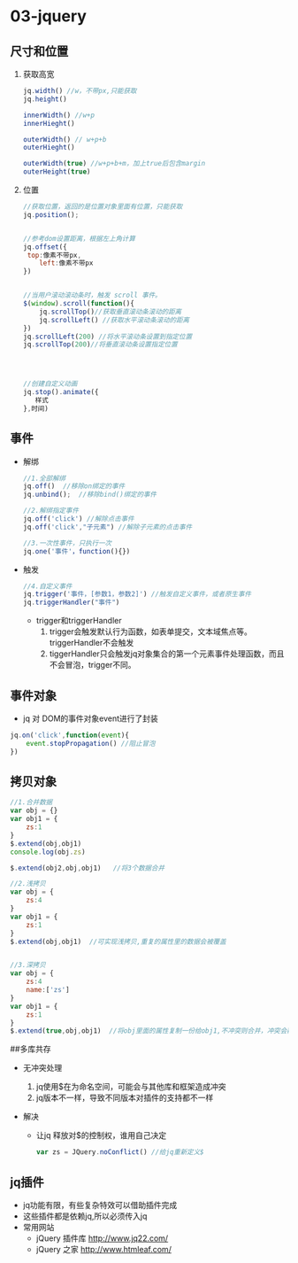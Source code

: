 # 03-jquery

## 尺寸和位置

1. 获取高宽

   ```js
   jq.width() //w，不带px,只能获取
   jq.height()
   
   innerWidth() //w+p
   innerHieght() 
   
   outerWidth() // w+p+b
   outerHieght()
   
   outerWidth(true) //w+p+b+m，加上true后包含margin
   outerHeight(true) 
   
   ```

2. 位置

   ```js
   //获取位置，返回的是位置对象里面有位置，只能获取
   jq.position(); 
   
   
   //参考dom设置距离，根据左上角计算
   jq.offset({
   	top:像素不带px,
       left:像素不带px
   }) 
   
   
   //当用户滚动滚动条时，触发 scroll 事件。
   $(window).scroll(function(){ 
       jq.scrollTop()//获取垂直滚动条滚动的距离
       jq.scrollLeft() //获取水平滚动条滚动的距离
   }) 
   jq.scrollLeft(200) //将水平滚动条设置到指定位置
   jq.scrollTop(200)//将垂直滚动条设置指定位置
   
   
   
   
   //创建自定义动画
   jq.stop().animate({
      样式
   },时间)
   
   ```

   

## 事件

+ 解绑

  ```js
  //1.全部解绑
  jq.off()  //移除on绑定的事件
  jq.unbind();  //移除bind()绑定的事件
  
  //2.解绑指定事件
  jq.off('click') //解除点击事件
  jq.off('click',"子元素") //解除子元素的点击事件
  
  //3.一次性事件，只执行一次
  jq.one('事件'，function(){})
  ```

+ 触发

  ```js
  //4.自定义事件
  jq.trigger('事件，[参数1，参数2]') //触发自定义事件，或者原生事件
  jq.triggerHandler("事件")	
  ```

  + trigger和triggerHandler
    1. trigger会触发默认行为函数，如表单提交，文本域焦点等。triggerHandler不会触发
    2. tiggerHandler只会触发jq对象集合的第一个元素事件处理函数，而且不会冒泡，trigger不同。



## 事件对象

+ jq 对 DOM的事件对象event进行了封装

```js
jq.on('click',function(event){
    event.stopPropagation() //阻止冒泡
})
```



## 拷贝对象

```js
//1.合并数据
var obj = {}
var obj1 = {
    zs:1
}
$.extend(obj,obj1) 
console.log(obj.zs)

$.extend(obj2,obj,obj1)   //将3个数据合并

//2.浅拷贝
var obj = {
    zs:4
}
var obj1 = {
    zs:1
}
$.extend(obj,obj1)  //可实现浅拷贝,重复的属性里的数据会被覆盖


//3.深拷贝
var obj = {
    zs:4
    name:['zs']
}
var obj1 = {
    zs:1
}
$.extend(true,obj,obj1)  //将obj里面的属性复制一份给obj1,不冲突则合并，冲突会覆盖

```





##多库共存

+ 无冲突处理

  1. jq使用$在为命名空间，可能会与其他库和框架造成冲突
  2. jq版本不一样，导致不同版本对插件的支持都不一样

+ 解决

  + 让jq 释放对$的控制权，谁用自己决定

    ```js
    var zs = JQuery.noConflict() //给jq重新定义$
    ```



## jq插件

+ jq功能有限，有些复杂特效可以借助插件完成
+ 这些插件都是依赖jq,所以必须传入jq
+ 常用网站
  - jQuery 插件库  http://www.jq22.com/     
  - jQuery 之家   http://www.htmleaf.com/ 















